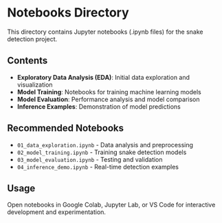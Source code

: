 # Notebooks Directory

This directory contains Jupyter notebooks (.ipynb files) for the snake detection project.

## Contents
- **Exploratory Data Analysis (EDA)**: Initial data exploration and visualization
- **Model Training**: Notebooks for training machine learning models
- **Model Evaluation**: Performance analysis and model comparison
- **Inference Examples**: Demonstration of model predictions

## Recommended Notebooks
- `01_data_exploration.ipynb` - Data analysis and preprocessing
- `02_model_training.ipynb` - Training snake detection models
- `03_model_evaluation.ipynb` - Testing and validation
- `04_inference_demo.ipynb` - Real-time detection examples

## Usage
Open notebooks in Google Colab, Jupyter Lab, or VS Code for interactive development and experimentation.
